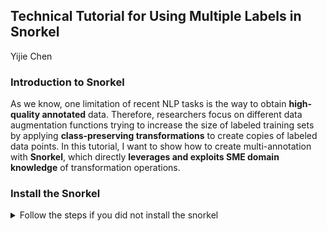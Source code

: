 ## Technical Tutorial for Using Multiple Labels in Snorkel
<a> Yijie Chen </a>

### Introduction to Snorkel

As we know, one limitation of recent NLP tasks is the way to obtain **high-quality annotated** data. Therefore, researchers focus on different data augmentation functions trying to increase the size of labeled training sets by applying **class-preserving transformations** to create copies of labeled data points. In this tutorial, I want to show how to create multi-annotation with **Snorkel**, which directly **leverages and exploits SME domain knowledge** of transformation operations.

### Install the Snorkel
<details>
<summary> Follow the steps if you did not install the snorkel </summary>
<pre><code>

#### [OPTIONAL] Activate a virtual environment
```python
conda create --yes -n spam python=3.6
conda activate spam
```
#### Install requirements (both shared and tutorial-specific)
```python
pip install environment_kernels
```
#### We specify PyTorch here to ensure compatibility, but it may not be necessary.
```python
conda install pytorch==1.1.0 -c pytorch
conda install snorkel==0.9.5 -c conda-forge
pip install -r spam/requirements.txt
```
#### Launch the Jupyter notebook interface
jupyter notebook spam
</code></pre>
</details>





































